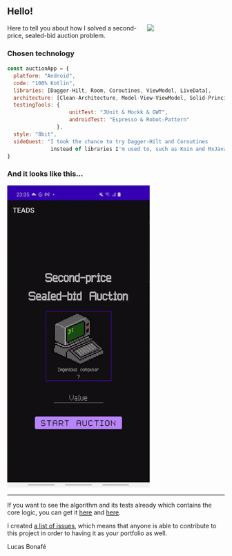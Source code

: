 <h2> Hello!</h2>
<img align='right' src="https://media.giphy.com/media/AOXNxxIJuBQdNTBblp/giphy.gif" width="180">
<p>Here to tell you about how I solved a second-price, sealed-bid auction problem.</p>

### Chosen technology  

```javascript
const auctionApp = {
  platform: "Android",
  code: "100% Kotlin",
  libraries: [Dagger-Hilt, Room, Coroutines, ViewModel, LiveData],
  architecture: [Clean-Architecture, Model-View-ViewModel, Solid-Principles],
  testingTools: {
                    unitTest: "JUnit & Mockk & GWT",
                    androidTest: "Espresso & Robot-Pattern"
                },
  style: "8bit",
  sideQuest: "I took the chance to try Dagger-Hilt and Coroutines
              instead of libraries I'm used to, such as Koin and RxJava"
}
```

### And it looks like this... 

<img src="https://github.com/anatideo/second-price-sealed-bid-auction/blob/master/preview.gif" width="330">

---

<p>If you want to see the algorithm and its tests already which contains the core logic, you can get it <a href="https://github.com/anatideo/second-price-sealed-bid-auction/blob/master/app/src/main/java/com/anatideo/challenge/teads/domain/GetAuctionResultUseCase.kt">here</a> and <a href="https://github.com/anatideo/second-price-sealed-bid-auction/blob/master/app/src/test/java/com/anatideo/challenge/teads/domain/GetAuctionResultUseCaseTest.kt">here</a>.</p>
<p>I created <a href="https://github.com/anatideo/second-price-sealed-bid-auction/issues">a list of issues<a/>, which means that anyone is able to contribute to this project in order to having it as your portfolio as well.</p>

<p>Lucas Bonafé</p>
